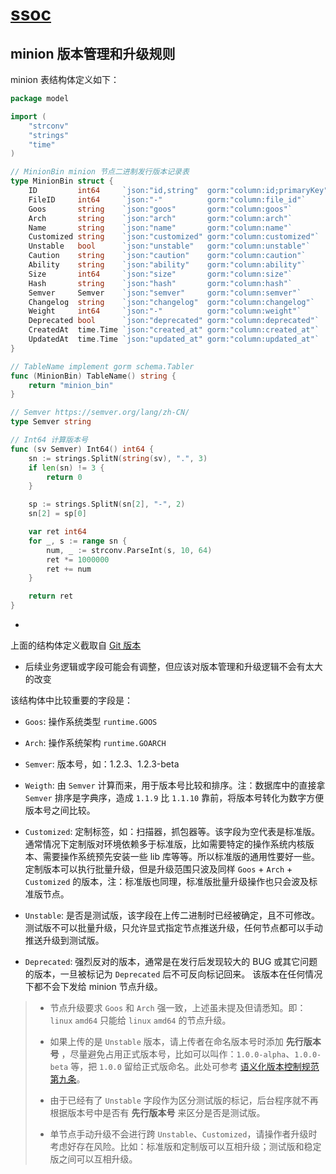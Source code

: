 # [ssoc](https://github.com/vela-ssoc)

## minion 版本管理和升级规则

minion 表结构体定义如下：

```go
package model

import (
	"strconv"
	"strings"
	"time"
)

// MinionBin minion 节点二进制发行版本记录表
type MinionBin struct {
	ID         int64     `json:"id,string"  gorm:"column:id;primaryKey"` // 表 ID
	FileID     int64     `json:"-"          gorm:"column:file_id"`       // 关联文件表 ID
	Goos       string    `json:"goos"       gorm:"column:goos"`          // 操作系统
	Arch       string    `json:"arch"       gorm:"column:arch"`          // 系统架构
	Name       string    `json:"name"       gorm:"column:name"`          // 文件名称
	Customized string    `json:"customized" gorm:"column:customized"`    // 定制版标记
	Unstable   bool      `json:"unstable"   gorm:"column:unstable"`      // 不稳定版本，内测版本
	Caution    string    `json:"caution"    gorm:"column:caution"`       // 注意事项
	Ability    string    `json:"ability"    gorm:"column:ability"`       // 功能说明
	Size       int64     `json:"size"       gorm:"column:size"`          // 文件大小
	Hash       string    `json:"hash"       gorm:"column:hash"`          // 文件哈希
	Semver     Semver    `json:"semver"     gorm:"column:semver"`        // 版本号
	Changelog  string    `json:"changelog"  gorm:"column:changelog"`     // 更新日志
	Weight     int64     `json:"-"          gorm:"column:weight"`        // 版本号权重，用于比较版本号大小
	Deprecated bool      `json:"deprecated" gorm:"column:deprecated"`    // 是否已过期
	CreatedAt  time.Time `json:"created_at" gorm:"column:created_at"`
	UpdatedAt  time.Time `json:"updated_at" gorm:"column:updated_at"`
}

// TableName implement gorm schema.Tabler
func (MinionBin) TableName() string {
	return "minion_bin"
}

// Semver https://semver.org/lang/zh-CN/
type Semver string

// Int64 计算版本号
func (sv Semver) Int64() int64 {
	sn := strings.SplitN(string(sv), ".", 3)
	if len(sn) != 3 {
		return 0
	}

	sp := strings.SplitN(sn[2], "-", 2)
	sn[2] = sp[0]

	var ret int64
	for _, s := range sn {
		num, _ := strconv.ParseInt(s, 10, 64)
		ret *= 1000000
		ret += num
	}

	return ret
}
```

-

上面的结构体定义截取自 [Git 版本](https://github.com/vela-ssoc/vela-common-mb/blob/4181ff7335550131dc7cff52a22652bb2469d17e/dal/model/minion_bin.go)

- 后续业务逻辑或字段可能会有调整，但应该对版本管理和升级逻辑不会有太大的改变

该结构体中比较重要的字段是：

- `Goos`: 操作系统类型 `runtime.GOOS`

- `Arch`: 操作系统架构 `runtime.GOARCH`

- `Semver`: 版本号，如：1.2.3、1.2.3-beta

- `Weigth`: 由 `Semver` 计算而来，用于版本号比较和排序。注：数据库中的直接拿 `Semver` 排序是字典序，造成 `1.1.9` 比 `1.1.10`
  靠前，将版本号转化为数字方便版本号之间比较。

- `Customized`: 定制标签，如：扫描器，抓包器等。该字段为空代表是标准版。通常情况下定制版对环境依赖多于标准版，比如需要特定的操作系统内核版本、需要操作系统预先安装一些
  lib 库等等。所以标准版的通用性要好一些。定制版本可以执行批量升级，但是升级范围只波及同样 `Goos` + `Arch` + `Customized`
  的版本，注：标准版也同理，标准版批量升级操作也只会波及标准版节点。

- `Unstable`: 是否是测试版，该字段在上传二进制时已经被确定，且不可修改。测试版不可以批量升级，只允许显式指定节点推送升级，任何节点都可以手动推送升级到测试版。

- `Deprecated`: 强烈反对的版本，通常是在发行后发现较大的 BUG 或其它问题的版本，一旦被标记为 `Deprecated` 后不可反向标记回来。
  该版本在任何情况下都不会下发给 minion 节点升级。

> - 节点升级要求 `Goos` 和 `Arch` 强一致，上述虽未提及但请悉知。即：`linux` `amd64` 只能给 `linux` `amd64` 的节点升级。
>
> - 如果上传的是 `Unstable` 版本，请上传者在命名版本号时添加 __先行版本号__
>  ，尽量避免占用正式版本号，比如可以叫作：`1.0.0-alpha`、`1.0.0-beta` 等，把 `1.0.0`
>  留给正式版命名。此处可参考 [语义化版本控制规范 第九条](https://semver.org/lang/zh-CN/#spec-item-9)。
>
> - 由于已经有了 `Unstable` 字段作为区分测试版的标记，后台程序就不再根据版本号中是否有 __先行版本号__ 来区分是否是测试版。
>
> - 单节点手动升级不会进行跨 `Unstable`、`Customized`，请操作者升级时考虑好存在风险。比如：标准版和定制版可以互相升级；测试版和稳定版之间可以互相升级。